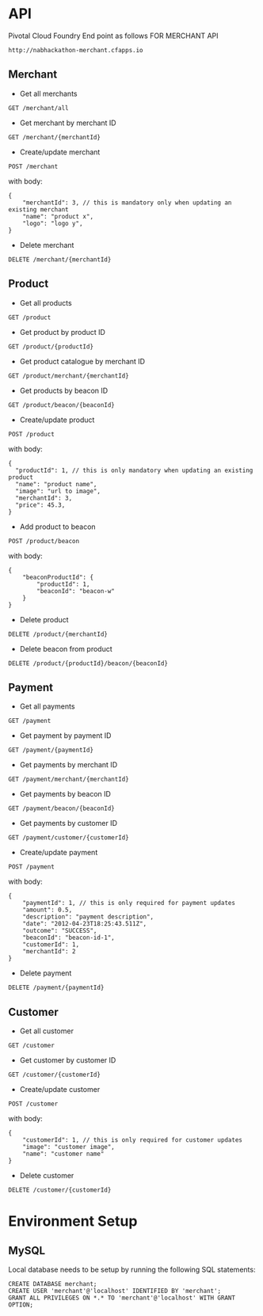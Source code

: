 # API

Pivotal Cloud Foundry End point as follows FOR MERCHANT API

```http://nabhackathon-merchant.cfapps.io```

## Merchant

- Get all merchants

```GET /merchant/all```

- Get merchant by merchant ID

```GET /merchant/{merchantId}```

- Create/update merchant

```POST /merchant```

with body:

```
{
    "merchantId": 3, // this is mandatory only when updating an existing merchant
	"name": "product x",
	"logo": "logo y",
}
```

- Delete merchant

```DELETE /merchant/{merchantId}```

## Product

- Get all products

```GET /product```

- Get product by product ID

```GET /product/{productId}```

- Get product catalogue by merchant ID

```GET /product/merchant/{merchantId}```

- Get products by beacon ID

```GET /product/beacon/{beaconId}```

- Create/update product

```POST /product```

with body:

```
{
  "productId": 1, // this is only mandatory when updating an existing product 
  "name": "product name",
  "image": "url to image",
  "merchantId": 3,
  "price": 45.3,
}
```

- Add product to beacon

```POST /product/beacon```

with body:

```
{
    "beaconProductId": {
        "productId": 1,
        "beaconId": "beacon-w"
    }
}
```

- Delete product

```DELETE /product/{merchantId}```

- Delete beacon from product

```DELETE /product/{productId}/beacon/{beaconId}```

## Payment

- Get all payments

```GET /payment```

- Get payment by payment ID

```GET /payment/{paymentId}```

- Get payments by merchant ID

```GET /payment/merchant/{merchantId}```

- Get payments by beacon ID

```GET /payment/beacon/{beaconId}```

- Get payments by customer ID

```GET /payment/customer/{customerId}```

- Create/update payment

```POST /payment```

with body:

```
{
    "paymentId": 1, // this is only required for payment updates
	"amount": 0.5,
	"description": "payment description",
	"date": "2012-04-23T18:25:43.511Z",
	"outcome": "SUCCESS",
	"beaconId": "beacon-id-1",
	"customerId": 1,
	"merchantId": 2
}
```

- Delete payment

```DELETE /payment/{paymentId}```

## Customer

- Get all customer

```GET /customer```

- Get customer by customer ID

```GET /customer/{customerId}```

- Create/update customer

```POST /customer```

with body:

```
{
    "customerId": 1, // this is only required for customer updates
	"image": "customer image",
	"name": "customer name"
}
```

- Delete customer

```DELETE /customer/{customerId}```

# Environment Setup

## MySQL

Local database needs to be setup by running the following SQL statements:

```
CREATE DATABASE merchant;
CREATE USER 'merchant'@'localhost' IDENTIFIED BY 'merchant';
GRANT ALL PRIVILEGES ON *.* TO 'merchant'@'localhost' WITH GRANT OPTION;
```
